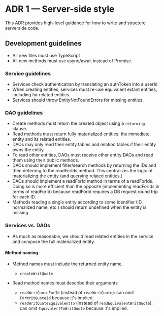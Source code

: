 # ADR 1 — Server-side style

This ADR provides high-level guidance for how to write and structure serverside
code.

## Development guidelines

- All new files must use TypeScript
- All new methods must use async/await instead of Promise.

### Service guidelines

- Services check authentication by translating an authToken into a userId
- When creating entities, services must re-use equivalent extant entities,
  including for related entities.
- Services should throw EntityNotFoundErrors for missing entities.

### DAO guidelines

- Create methods must return the created object using a `returning` clause.
- Read methods must return fully materialized entities: the immediate entity and its related entities.
- DAOs may only read their entity tables and relation tables if their entity
  owns the entity.
- To read other entities, DAOs must receive other entity DAOs and read them
  using their public methods.
- DAOs should implement filter/search methods by returning the IDs and then deferring to the
  readForIds method. This centralizes the logic of materializing the entity (and querying related entities.)
- DAOs should implement a readForId method in terms of a readForIds. Doing so is more efficient than
  the opposite (implementing readForIds in terms of readForId) because readForId requires a DB
  request round trip for each ID.
- Methods reading a single entity according to some identifier (ID, normalized name, etc.) should
  return undefined when the entity is missing.

### Services vs. DAOs

- As much as reasonable, we should read related entities in the service and compose the full
  materialized entity.

#### Method naming

- Method names must include the returned entity name.

  - `createWritQuote`

- Read method names must describe their arguments

  - `readWritQuoteForId` (instead of `readWritQuote`): can omit `ForWritQuoteId` because it's implied.
  - `readWritQuoteEquivalentTo` (instead of `readEquivalentWritQuote`): can omit
    `EquivalentToWritQuote` because it's implied.
